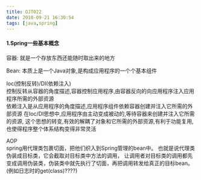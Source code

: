 ```yaml
---
title: OJT022
date: 2018-09-21 16:30:54
tags: [java,spring]
---
```


#### 1.Spring一些基本概念
容器:
就是一个存放东西还能随时取出来的地方

Bean:
本质上是一个Java对象,是构成应用程序的一个个基本组件

Ioc(控制反转)/DI(依赖注入) <br>
控制反转从容器的角度描述,容器控制应用程序,由容器反向的向应用程序注入应用程序所需的外部资源 <br>
依赖注入是从应用程序的角度描述,应用程序组件依赖容器创建并注入它所需的外部资源
在Ioc/DI思想中,应用程序由主动变成被动的,等待容器来创建并注入它所需的资源,
这个思想的转变,有效的解耦了对象和它所需的外部资源,有利于功能复用,也使得程序整个体系结构变得非常灵活

AOP<br>
spring用代理类包裹切面，把他们织入到Spring管理的bean中。
也就是说代理类伪装成目标类，它会截取对目标类中方法的调用，
让调用者对目标类的调用都先变成调用伪装类，伪装类中就先执行了切面，再把调用转发给真正的目标bean。<br>
(例如日志时的get(class)????)
